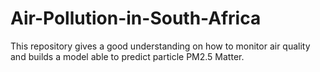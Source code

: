 # Air-Pollution-in-South-Africa
This repository gives a good understanding on how to monitor air quality and builds a model able to predict particle PM2.5 Matter.
